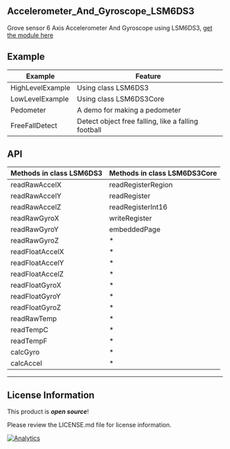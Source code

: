 Accelerometer_And_Gyroscope_LSM6DS3
---------------------------------

Grove sensor 6 Axis Accelerometer And Gyroscope using LSM6DS3, [get the module here](https://www.seeedstudio.com/Grove-6-Axis-Accelerometer%26Gyroscope-p-2606.html)

Example
------

Example           | Feature
----------------- | ----------------------------------------------------
HighLevelExample  | Using class LSM6DS3
LowLevelExample   | Using class LSM6DS3Core
Pedometer         | A demo for making a pedometer 
FreeFallDetect    | Detect object free falling, like a falling football


API
------

Methods in class LSM6DS3   | Methods in class LSM6DS3Core
-------------------------- | -------------
readRawAccelX              | readRegisterRegion   
readRawAccelY              | readRegister         
readRawAccelZ              | readRegisterInt16  
readRawGyroX               | writeRegister       
readRawGyroY               | embeddedPage        
readRawGyroZ               | *
readFloatAccelX            | *
readFloatAccelY            | *
readFloatAccelZ            | *
readFloatGyroX             | *
readFloatGyroY             | *
readFloatGyroZ             | *
readRawTemp                | *
readTempC                  | *
readTempF                  | *
calcGyro                   | *
calcAccel                  | *

----


License Information
-------------------

This product is _**open source**_! 

Please review the LICENSE.md file for license information. 


[![Analytics](https://ga-beacon.appspot.com/UA-46589105-3/Grove_4Digital_Display)](https://github.com/igrigorik/ga-beacon)

